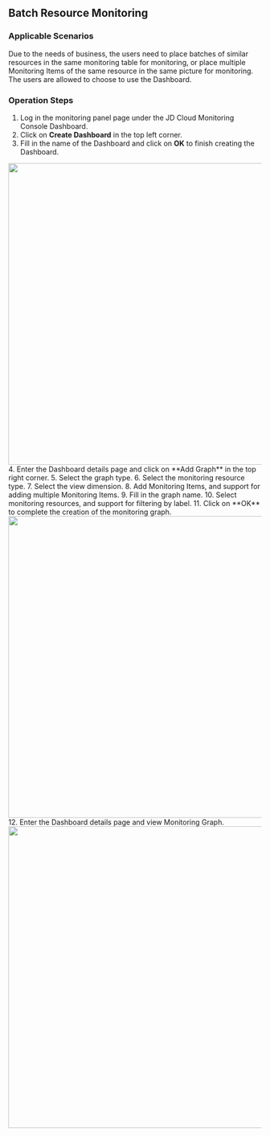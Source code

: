 ## Batch Resource Monitoring
### Applicable Scenarios
Due to the needs of business, the users need to place batches of similar resources in the same monitoring table for monitoring, or place multiple Monitoring Items of the same resource in the same picture for monitoring. The users are allowed to choose to use the Dashboard.
### Operation Steps
1. Log in the monitoring panel page under the JD Cloud Monitoring Console Dashboard.
2. Click on **Create Dashboard** in the top left corner.
3. Fill in the name of the Dashboard and click on **OK** to finish creating the Dashboard.
<img src="https://raw.githubusercontent.com/jdcloudcom/en/Monitoring/image/Cloud-Monitor/Best-Practices/Best-Practices-01.png" width="600" align=center />  
4. Enter the Dashboard details page and click on **Add Graph** in the top right corner.
5. Select the graph type.
6. Select the monitoring resource type.
7. Select the view dimension.
8. Add Monitoring Items, and support for adding multiple Monitoring Items.
9. Fill in the graph name.
10. Select monitoring resources, and support for filtering by label.
11. Click on **OK** to complete the creation of the monitoring graph.
<img src="https://raw.githubusercontent.com/jdcloudcom/en/Monitoring/image/Cloud-Monitor/Best-Practices/Best-Practices-02.png" width="600" align=center />  
12. Enter the Dashboard details page and view Monitoring Graph.
<img src="https://raw.githubusercontent.com/jdcloudcom/en/Monitoring/image/Cloud-Monitor/Best-Practices/Best-Practices-03.png" width="600" align=center />  
